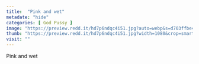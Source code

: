 ```yaml
---
title:  "Pink and wet"
metadate: "hide"
categories: [ God Pussy ]
image: "https://preview.redd.it/hd7p6ndqc4i51.jpg?auto=webp&s=d703ffbe412700ccb1d02f9f06978edd7db421e7"
thumb: "https://preview.redd.it/hd7p6ndqc4i51.jpg?width=1080&crop=smart&auto=webp&s=a2c5dfc64a427103dcdcb3bdf81867766a51e0a6"
visit: ""
---
```

Pink and wet
